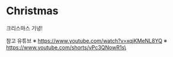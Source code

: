# Christmas
크리스마스 기녕!

참고 유튜브
※ https://www.youtube.com/watch?v=xqjKMeNL8YQ
※ https://www.youtube.com/shorts/vPc3QNowR1s\
